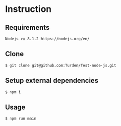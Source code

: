 # Instruction

## Requirements

```
Nodejs >= 8.1.2 https://nodejs.org/en/
```


## Clone

```
$ git clone git@github.com:Turden/Test-node-js.git
```

## Setup external dependencies

```
$ npm i
```

## Usage

```
$ npm run main
```
